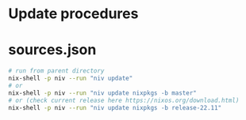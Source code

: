 # Update procedures

# sources.json

```bash
# run from parent directory
nix-shell -p niv --run "niv update"
# or
nix-shell -p niv --run "niv update nixpkgs -b master"
# or (check current release here https://nixos.org/download.html)
nix-shell -p niv --run "niv update nixpkgs -b release-22.11"
```

